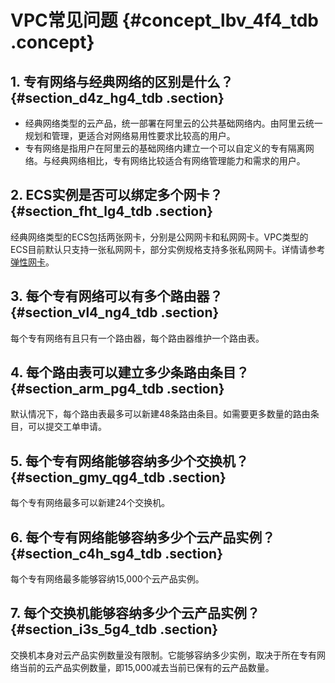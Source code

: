 # VPC常见问题 {#concept_lbv_4f4_tdb .concept}

## 1. 专有网络与经典网络的区别是什么？ {#section_d4z_hg4_tdb .section}

-   经典网络类型的云产品，统一部署在阿里云的公共基础网络内。由阿里云统一规划和管理，更适合对网络易用性要求比较高的用户。
-   专有网络是指用户在阿里云的基础网络内建立一个可以自定义的专有隔离网络。与经典网络相比，专有网络比较适合有网络管理能力和需求的用户。

## 2. ECS实例是否可以绑定多个网卡？ {#section_fht_lg4_tdb .section}

经典网络类型的ECS包括两张网卡，分别是公网网卡和私网网卡。VPC类型的ECS目前默认只支持一张私网网卡，部分实例规格支持多张私网网卡。详情请参考[弹性网卡](../../../../intl.zh-CN/产品简介/网络和安全性/弹性网卡.md#)。

## 3. 每个专有网络可以有多个路由器？ {#section_vl4_ng4_tdb .section}

每个专有网络有且只有一个路由器，每个路由器维护一个路由表。

## 4. 每个路由表可以建立多少条路由条目？ {#section_arm_pg4_tdb .section}

默认情况下，每个路由表最多可以新建48条路由条目。如需要更多数量的路由条目，可以提交工单申请。

## 5. 每个专有网络能够容纳多少个交换机？ {#section_gmy_qg4_tdb .section}

每个专有网络最多可以新建24个交换机。

## 6. 每个专有网络能够容纳多少个云产品实例？ {#section_c4h_sg4_tdb .section}

每个专有网络最多能够容纳15,000个云产品实例。

## 7. 每个交换机能够容纳多少个云产品实例？ {#section_i3s_5g4_tdb .section}

交换机本身对云产品实例数量没有限制。它能够容纳多少实例，取决于所在专有网络当前的云产品实例数量，即15,000减去当前已保有的云产品数量。


